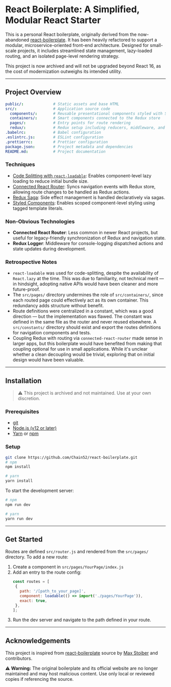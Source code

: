 # React Boilerplate: A Simplified, Modular React Starter

This is a personal React boilerplate, originally derived from the now-abandoned [react-boilerplate](https://github.com/react-boilerplate/react-boilerplate). It has been heavily refactored to support a modular, microservice-oriented front-end architecture. Designed for small-scale projects, it includes streamlined state management, lazy-loaded routing, and an isolated page-level rendering strategy.

This project is now archived and will not be upgraded beyond React 16, as the cost of modernization outweighs its intended utility.

---

## Project Overview

```yaml
public/:             # Static assets and base HTML
src/:                # Application source code
  components/:       # Reusable presentational components styled with Styled Components
  containers/:       # Smart components connected to the Redux store
  pages/:            # Entry points for route rendering
  redux/:            # Redux setup including reducers, middleware, and saga handlers
.babelrc:            # Babel configuration
.eslintrc.js:        # ESLint configuration
.prettierrc:         # Prettier configuration
package.json:        # Project metadata and dependencies
README.md:           # Project documentation
```

### Techniques

- [Code Splitting with `react-loadable`](https://github.com/jamiebuilds/react-loadable): Enables component-level lazy loading to reduce initial bundle size.
- [Connected React Router](https://github.com/supasate/connected-react-router): Syncs navigation events with Redux store, allowing route changes to be handled as Redux actions.
- [Redux Saga](https://redux-saga.js.org/docs/introduction/GettingStarted): Side effect management is handled declaratively via sagas.
- [Styled Components](https://styled-components.com/docs): Enables scoped component-level styling using tagged template literals.

### Non-Obvious Technologies

- **Connected React Router**: Less common in newer React projects, but useful for legacy-friendly synchronization of Redux and navigation state.
- **Redux Logger**: Middleware for console-logging dispatched actions and state updates during development.

### Retrospective Notes

- `react-loadable` was used for code-splitting, despite the availability of `React.lazy` at the time. This was due to familiarity, not technical merit — in hindsight, adopting native APIs would have been cleaner and more future-proof.
- The `src/pages/` directory undermines the role of `src/containers/`, since each routed page could effectively act as its own container. This redundancy adds structure without benefit.
- Route definitions were centralized in a constant, which was a good direction — but the implementation was flawed. The constant was defined in the same file as the router and never reused elsewhere. A `src/constants/` directory should exist and export the routes definitions for navigation components and tests.
- Coupling Redux with routing via `connected-react-router` made sense in larger apps, but this boilerplate would have benefited from making that coupling optional for use in small applications. While it's unclear whether a clean decoupling would be trivial, exploring that on initial design would have been valuable.

---

## Installation

> ⚠️ This project is archived and not maintained. Use at your own discretion.

### Prerequisites

- [git](https://git-scm.com/)
- [Node.js (v12 or later)](https://nodejs.org/)
- [Yarn](https://classic.yarnpkg.com/) or [npm](https://www.npmjs.com/)

### Setup

```bash
git clone https://github.com/Chain52/react-boilerplate.git
# npm
npm install

# yarn
yarn install
```

To start the development server:

```bash
# npm
npm run dev

# yarn
yarn run dev
```

---

## Get Started

Routes are defined `src/router.js` and rendered from the `src/pages/` directory. To add a new route:

1. Create a component in `src/pages/YourPage/index.js`
2. Add an entry to the route config:
   ```js
   const routes = [
    {
      path: '/[path_to_your_page]',
      component: loadable(() => import('./pages/YourPage')),
      exact: true,
    },
   ];
   ```
3. Run the dev server and navigate to the path defined in your route.

---

## Acknowledgements

This project is inspired from [react-boilerplate](https://github.com/react-boilerplate/react-boilerplate) source by [Max Stoiber](https://twitter.com/mxstbr) and contributors.

⚠️ **Warning:** The original boilerplate and its official website are no longer maintained and may host malicious content. Use only local or reviewed copies if referencing the source.
